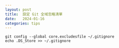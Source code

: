 ```yaml
---
layout: post
title:  設定 Git 全域忽略清單
date:   2024-01-16
categories: tips
---
```


```shell
git config --global core.excludesfile ~/.gitignore
echo .DS_Store >> ~/.gitignore
```
 
